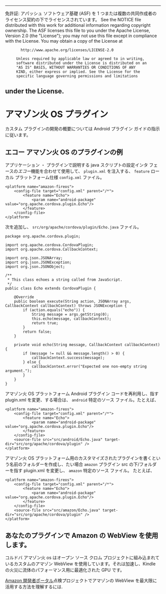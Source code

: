 * * *

免許証: アパッシュ ソフトウェア基礎 (ASF) を 1 つまたは複数の共同作成者のライセンス契約の下でライセンスされています。 See the NOTICE file distributed with this work for additional information regarding copyright ownership. The ASF licenses this file to you under the Apache License, Version 2.0 (the "License"); you may not use this file except in compliance with the License. You may obtain a copy of the License at

           http://www.apache.org/licenses/LICENSE-2.0
    
         Unless required by applicable law or agreed to in writing,
         software distributed under the License is distributed on an
         "AS IS" BASIS, WITHOUT WARRANTIES OR CONDITIONS OF ANY
         KIND, either express or implied. See the License for the
         specific language governing permissions and limitations
    

## under the License.

# アマゾン火 OS プラグイン

カスタム プラグインの開発の概要については Android プラグイン ガイドの指示に従います。

## エコー アマゾン火 OS のプラグインの例

アプリケーション ・ プラグインで説明する java スクリプトの設定インタ フェースの*エコー*機能を合わせて使用して、 `plugin.xml` を注入する、 `feature` ローカル プラットフォーム仕様 `config.xml` ファイル。

    <platform name="amazon-fireos">
        <config-file target="config.xml" parent="/*">
            <feature name="Echo">
                <param name="android-package" value="org.apache.cordova.plugin.Echo"/>
            </feature>
        </config-file>
    </platform>
    

次を追加し、 `src/org/apache/cordova/plugin/Echo.java` ファイル。

    package org.apache.cordova.plugin;
    
    import org.apache.cordova.CordovaPlugin;
    import org.apache.cordova.CallbackContext;
    
    import org.json.JSONArray;
    import org.json.JSONException;
    import org.json.JSONObject;
    
    /**
     * This class echoes a string called from JavaScript.
     */
    public class Echo extends CordovaPlugin {
    
        @Override
        public boolean execute(String action, JSONArray args, CallbackContext callbackContext) throws JSONException {
            if (action.equals("echo")) {
                String message = args.getString(0);
                this.echo(message, callbackContext);
                return true;
            }
            return false;
        }
    
        private void echo(String message, CallbackContext callbackContext) {
            if (message != null && message.length() > 0) {
                callbackContext.success(message);
            } else {
                callbackContext.error("Expected one non-empty string argument.");
            }
        }
    }
    

アマゾン火 OS プラットフォーム Android プラグイン コードを再利用し、指す plugin.xml を変更、する場合は、 `android` 特定のソース ファイル。たとえば、

    <platform name="amazon-fireos">
        <config-file target="config.xml" parent="/*">
            <feature name="Echo">
                <param name="android-package" value="org.apache.cordova.plugin.Echo"/>
            </feature>
        </config-file>
        <source-file src="src/android/Echo.java" target-dir="src/org/apache/cordova/plugin" />
    </platform>
    

アマゾン火 OS プラットフォーム用のカスタマイズされたプラグインを書くという名前のフォルダーを作成し、たい場合 `amazon` プラグイン src の下/フォルダーを指す plugin.xml を変更し、 `amazon` 特定のソース ファイル。 たとえば、

    <platform name="amazon-fireos">
        <config-file target="config.xml" parent="/*">
            <feature name="Echo">
                <param name="android-package" value="org.apache.cordova.plugin.Echo"/>
            </feature>
        </config-file>
        <source-file src="src/amazon/Echo.java" target-dir="src/org/apache/cordova/plugin" />
    </platform>
    

## あなたのプラグインで Amazon の WebView を使用します。

コルドバ アマゾン火 os はオープン ソース クロム プロジェクトに組み込まれているカスタムのアマゾン WebView を使用しています。それは加速し、Kindle の火災に流体のパフォーマンス用に最適化された GPU です。

[Amazon 開発者ポータル][1]点検プロジェクトでアマゾンの WebView を最大限に活用する方法を理解するには.

 [1]: https://developer.amazon.com/sdk/fire/IntegratingAWV.html